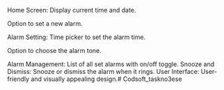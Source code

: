 Home Screen: Display current time and date.

Option to set a new alarm.

Alarm Setting: Time picker to set the alarm time.

Option to choose the alarm tone.

Alarm Management: List of all set alarms with on/off toggle.
Snooze and Dismiss: Snooze or dismiss the alarm when it rings.
User Interface: User-friendly and visually appealing design.# Codsoft_taskno3ese
